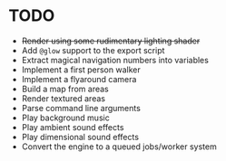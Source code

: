TODO
====

  - ~~Render using some rudimentary lighting shader~~
  - Add `@glow` support to the export script
  - Extract magical navigation numbers into variables
  - Implement a first person walker
  - Implement a flyaround camera
  - Build a map from areas
  - Render textured areas
  - Parse command line arguments
  - Play background music
  - Play ambient sound effects
  - Play dimensional sound effects
  - Convert the engine to a queued jobs/worker system

